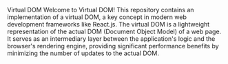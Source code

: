 Virtual DOM
Welcome to Virtual DOM! This repository contains an implementation of a virtual DOM, a key concept in modern web development frameworks like React.js. The virtual DOM is a lightweight representation of the actual DOM (Document Object Model) of a web page. 
It serves as an intermediary layer between the application's logic and the browser's rendering engine, providing significant performance benefits by minimizing the number of updates to the actual DOM.
